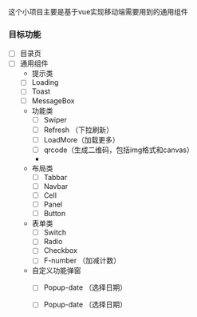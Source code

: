 这个小项目主要是基于vue实现移动端需要用到的通用组件

### **目标功能**


- [ ] 目录页 
- [ ] 通用组件
    - 提示类
    - [ ] Loading
    - [ ] Toast
    - [ ] MessageBox
    
    - 功能类
        - [ ] Swiper
        - [ ] Refresh （下拉刷新）
        - [ ] LoadMore（加载更多）
        - [ ] qrcode（生成二维码，包括img格式和canvas）
        - 
    - 布局类
        - [ ] Tabbar
        - [ ] Navbar
        - [ ] Cell
        - [ ] Panel
        - [ ] Button
        
    - 表单类  
        - [ ] Switch
        - [ ] Radio
        - [ ] Checkbox
        - [ ] F-number  （加减计数）
        
    - 自定义功能弹窗
        - [ ] Popup-date   （选择日期）
        - [ ] Popup-date   （选择日期）




